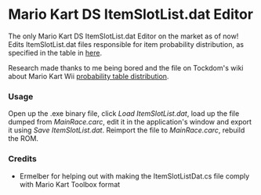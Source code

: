 # Mario Kart DS ItemSlotList.dat Editor

The only Mario Kart DS ItemSlotList.dat Editor on the market as of now!
Edits ItemSlotList.dat files responsible for item probability distribution, as specified in the table in [here](https://www.mariowiki.com/Mario_Kart_DS_item_probability_distributions).

Research made thanks to me being bored and the file on Tockdom's wiki about Mario Kart Wii [probability table distribution](http://wiki.tockdom.com/wiki/ItemSlot.bin).

### Usage

Open up the .exe binary file, click *Load ItemSlotList.dat*, load up the file dumped from *MainRace.carc*, edit it in the application's window and export it using *Save ItemSlotList.dat*. Reimport the file to *MainRace.carc*, rebuild the ROM.

### Credits

- Ermelber for helping out with making the ItemSlotListDat.cs file comply with Mario Kart Toolbox format